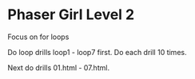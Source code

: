# Phaser Girl Level 2
Focus on for loops

Do loop drills loop1 - loop7 first. Do each drill 10 times.

Next do drills 01.html - 07.html.
